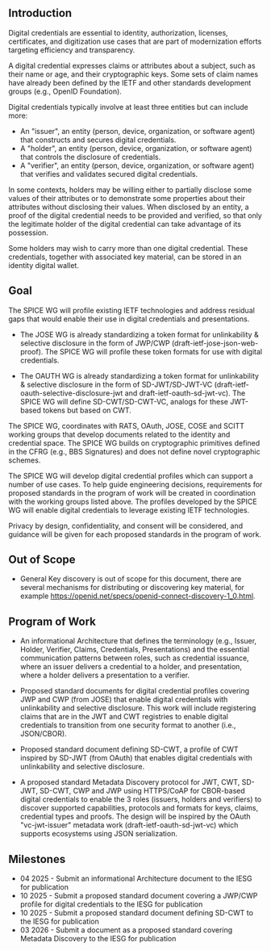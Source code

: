 ## Introduction

Digital credentials are essential to identity, authorization, licenses, certificates, and digitization use cases that are part of modernization efforts targeting efficiency and transparency.

A digital credential expresses claims or attributes about a subject, such as their name or age, and their cryptographic keys. Some sets of claim names have already been defined by the IETF and other standards development groups (e.g., OpenID Foundation).

Digital credentials typically involve at least three entities but can include more:

*	An "issuer", an entity (person, device, organization, or software agent) that constructs and secures digital credentials.
*	A "holder", an entity (person, device, organization, or software agent) that controls the disclosure of credentials.
*	A "verifier", an entity (person, device, organization, or software agent) that verifies and validates secured digital credentials.

In some contexts, holders may be willing either to partially disclose some values of their attributes or to demonstrate some properties about their attributes without disclosing their values. When disclosed by an entity, a proof of the digital credential needs to be provided and verified, so that only the legitimate holder of the digital credential can take advantage of its possession.

Some holders may wish to carry more than one digital credential.
These credentials, together with associated key material, can be stored in an identity digital wallet.


## Goal

The SPICE WG will profile existing IETF technologies and address residual gaps that would enable their use in digital credentials and presentations.

- The JOSE WG is already standardizing a token format for unlinkability & selective disclosure in the form of JWP/CWP (draft-ietf-jose-json-web-proof). The SPICE WG will profile these token formats for use with digital credentials. 


- The OAUTH WG is already standardizing a token format for unlinkability & selective disclosure in the form of SD-JWT/SD-JWT-VC (draft-ietf-oauth-selective-disclosure-jwt and draft-ietf-oauth-sd-jwt-vc). The SPICE WG will define SD-CWT/SD-CWT-VC, analogs for these JWT-based tokens but based on CWT. 


The SPICE WG, coordinates with RATS, OAuth, JOSE, COSE and SCITT working groups that develop documents related to the identity and credential space. The SPICE WG builds on cryptographic primitives defined in the CFRG (e.g., BBS Signatures) and does not define novel cryptographic schemes.

The SPICE WG will develop digital credential profiles which can support a number of use cases.
To help guide engineering decisions, requirements for proposed standards in the program of work will be created in coordination with the working groups listed above.
The profiles developed by the SPICE WG will enable digital credentials to leverage existing IETF technologies.

Privacy by design, confidentiality, and consent will be considered, and guidance will be given for each proposed standards in the program of work.

## Out of Scope

*	General Key discovery is out of scope for this document, there are several mechanisms for distributing or discovering key material, for example https://openid.net/specs/openid-connect-discovery-1_0.html.

## Program of Work

* An informational Architecture that defines the terminology (e.g., Issuer, Holder, Verifier, Claims, Credentials, Presentations) and the essential communication patterns between roles, such as credential issuance, where an issuer delivers a credential to a holder, and presentation, where a holder delivers a presentation to a verifier. 

* Proposed standard documents for digital credential profiles covering JWP and CWP (from JOSE) that enable digital credentials with unlinkability and selective disclosure. This work will include registering claims that are in the JWT and CWT registries to enable digital credentials to transition from one security format to another (i.e., JSON/CBOR). 

* Proposed standard document defining SD-CWT, a profile of CWT inspired by SD-JWT (from OAuth) that enables digital credentials with unlinkability and selective disclosure.

* A proposed standard Metadata Discovery protocol for JWT, CWT, SD-JWT, SD-CWT, CWP and JWP using HTTPS/CoAP for CBOR-based digital credentials to enable the 3 roles (issuers, holders and verifiers) to discover supported capabilities, protocols and formats for keys, claims, credential types and proofs.  The design will be inspired by the OAuth "vc-jwt-issuer" metadata work (draft-ietf-oauth-sd-jwt-vc) which supports ecosystems using JSON serialization.

## Milestones

* 04 2025 - Submit an informational Architecture document to the IESG for publication
* 10 2025 - Submit a proposed standard document covering a JWP/CWP profile for digital credentials  to the IESG for publication
* 10 2025 - Submit a proposed standard document defining SD-CWT to the IESG for publication
* 03 2026 - Submit a document as a proposed standard covering Metadata Discovery to the IESG for publication

